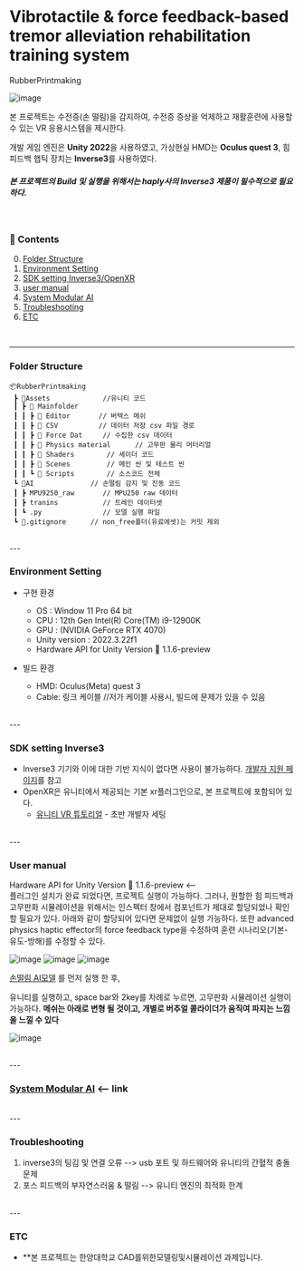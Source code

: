 # Vibrotactile & force feedback-based tremor alleviation rehabilitation training system
RubberPrintmaking

![image](https://github.com/JWdori/VR-MCT/assets/42615916/0ac09929-e5a0-45df-ba41-61f9e5e410d2)

본 프로젝트는 수전증(손 떨림)을 감지하여, 수전증 증상을 억제하고 재활훈련에 사용할 수 있는 VR 응용시스템을 제시한다. 

개발 게임 엔진은 **Unity 2022**을 사용하였고, 가상현실 HMD는 **Oculus quest 3**, 힘 피드백 햅틱 장치는 **Inverse3**를 사용하였다.

##### 본 프로젝트의 Build 및 실행을 위해서는 haply사의 Inverse3 제품이 필수적으로 필요하다.
<br/>

### :orange_book: Contents
0. [Folder Structure](#folder-structure)
1. [Environment Setting](#environment-setting)
2. [SDK setting Inverse3/OpenXR](#sdk-setting-inverse3)
3. [user manual](#user-manual)
4. [System Modular AI](#system-modular-ai)
5. [Troubleshooting](#Troubleshooting)
6. [ETC](#etc)

<br/>

-----

### Folder Structure

```
📦RubberPrintmaking       
 ┣ 📂Assets             //유니티 코드
 ┃ ┣ 📂 Mainfolder        
 ┃ ┃ ┣ 📂 Editor       // 버텍스 메쉬
 ┃ ┃ ┣ 📂 CSV          // 데이터 저장 csv 파일 경로
 ┃ ┃ ┣ 📂 Force Dat     // 수집한 csv 데이터
 ┃ ┃ ┣ 📂 Physics material      // 고무판 물리 머터리얼
 ┃ ┃ ┣ 📂 Shaders        // 셰이더 코드
 ┃ ┃ ┣ 📂 Scenes         // 메인 씬 및 테스트 씬
 ┃ ┃ ┗ 📂 Scripts        // 소스코드 전체
 ┗ 📂AI              // 손떨림 감지 및 진동 코드
 ┃ ┣ MPU9250_raw       // MPU250 raw 데이터
 ┃ ┣ tranins           // 트레인 데이터셋
 ┃ ┗ .py               // 모델 실행 파일
 ┗ 📂.gitignore      // non_free폴더(유료에셋)는 커밋 제외
```

<br/>
---

### Environment Setting

- 구현 환경
  - OS : Window 11 Pro 64 bit
  - CPU : 12th Gen Intel(R) Core(TM) i9-12900K
  - GPU : (NVIDIA GeForce RTX 4070)
  - Unity version : 2022.3.22f1
  - Hardware API for Unity Version 📘 1.1.6-preview                          

- 빌드 환경
  - HMD: Oculus(Meta) quest 3
  - Cable: 링크 케이블                                     //저가 케이블 사용시, 빌드에 문제가 있을 수 있음

    
<br/>
---

### SDK setting Inverse3
- Inverse3 기기와 이에 대한 기반 지식이 없다면 사용이 불가능하다. [개발자 지원 페이지]([https://www.bhaptics.com/support/developers](https://develop.haply.co/releases/inverse-sdk-unity))를 참고
- OpenXR은 유니티에서 제공되는 기본 xr플러그인으로, 본 프로젝트에 포함되어 있다.
  - [유니티 VR 튜토리얼](https://learn.unity.com/course/create-with-vr) - 초반 개발자 세팅
  
 
<br/>
---

### User manual
Hardware API for Unity Version 📘 1.1.6-preview <--             
플러그인 설치가 완료 되었다면, 프로젝트 실행이 가능하다. 그러나, 원할한 힘 피드백과 고무판화 시뮬레이션을 위해서는 인스펙터 창에서 컴포넌트가 제대로 할당되었나 확인할 필요가 있다.
아래와 같이 할당되어 있다면 문제없이 실행 가능하다. 또한 advanced physics haptic effector의 force feedback type을 수정하여 훈련 시나리오(기본-유도-방해)를 수정할 수 있다.

![image](https://github.com/MILab-SensorimotorSkills/RubberPrintmaking/assets/42615916/df608900-a6ae-4d11-857d-dad223e26b94)
![image](https://github.com/MILab-SensorimotorSkills/RubberPrintmaking/assets/42615916/d897c274-917a-454c-87c4-71e9e486592b)
![image](https://github.com/MILab-SensorimotorSkills/RubberPrintmaking/assets/42615916/5a1eda36-b406-4552-9fb6-b9e7f79b3e43)

[손떨림 AI모델](#system-modular-ai) 를 먼저 실행 한 후,

유니티를 실행하고, space bar와 2key를 차례로 누르면, 고무판화 시뮬레이션 실행이 가능하다.
**메쉬는 아래로 변형 될 것이고, 개별로 버추얼 콜라이더가 움직여 파지는 느낌을 느낄 수 있다**

![image](https://github.com/MILab-SensorimotorSkills/RubberPrintmaking/assets/42615916/d849e281-f165-4854-9a4d-f9d57ca2ec0b)

<br/>
---

### [System Modular AI](https://github.com/MILab-SensorimotorSkills/RubberPrintmaking/tree/main/AI) <-- link

<br/>
---

### Troubleshooting
   1) inverse3의 팅김 및 연결 오류 --> usb 포트 및 하드웨어와 유니티의 간혈적 충돌 문제
   2) 포스 피드백의 부자연스러움 & 떨림 --> 유니티 엔진의 최적화 한계

<br/>
---

### ETC
 - **본 프로젝트는 한양대학교 CAD를위한모델링및시뮬레이션 과제입니다.
